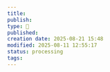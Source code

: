 ```yaml
---
title:
publish:
type: 🌳
published:
creation date: 2025-08-21 15:48
modified: 2025-08-11 12:55:17
status: processing
tags:
---
```




